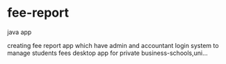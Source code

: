 # fee-report
java app 

creating fee report app which have admin and accountant login system to manage students fees 
desktop app for private business-schools,uni...
